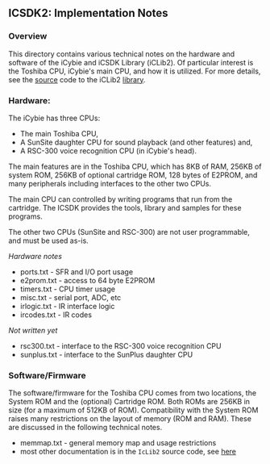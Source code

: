 ## ICSDK2: Implementation Notes

### Overview

This directory contains various technical notes on the hardware and software of the iCybie and iCSDK Library (iCLib2). Of particular interest is the Toshiba CPU, iCybie's main CPU, and how it is utilized. For more details, see the [source](/binsrc/README.md) code to the iCLib2 [library](/lib/iclib2.lib).

### Hardware:

The iCybie has three CPUs:

* The main Toshiba CPU,
* A SunSite daughter CPU for sound playback (and other features) and,
* A RSC-300 voice recognition CPU (in iCybie's head).

The main features are in the Toshiba CPU, which has 8KB of RAM, 256KB of system ROM, 256KB of optional cartridge ROM, 128 bytes of E2PROM, and many peripherals including interfaces to the other two CPUs.

The main CPU can controlled by writing programs that run from the cartridge. The ICSDK provides the tools, library and samples for these programs.

The other two CPUs (SunSite and RSC-300) are not user programmable, and must be used as-is.

_Hardware notes_
* ports.txt - SFR and I/O port usage
* e2prom.txt - access to 64 byte E2PROM
* timers.txt - CPU timer usage
* misc.txt - serial port, ADC, etc
* irlogic.txt - IR interface logic
* ircodes.txt - IR codes

_Not written yet_
* rsc300.txt - interface to the RSC-300 voice recognition CPU
* sunplus.txt - interface to the SunPlus daughter CPU

### Software/Firmware

The software/firmware for the Toshiba CPU comes from two locations, the System ROM and the (optional) Cartridge ROM. Both ROMs are 256KB in size (for a maximum of 512KB of ROM). Compatibility with the System ROM raises many restrictions on the layout of memory (ROM and RAM). These are discussed in the
following technical notes.

* memmap.txt - general memory map and usage restrictions
* most other documentation is in the `IcLib2` source code, see [here](/libsrc/README.md)
